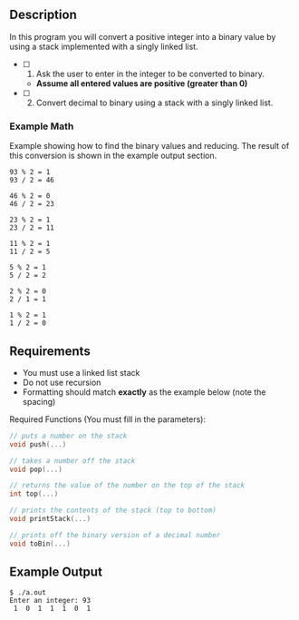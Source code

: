 ## Description

In this program you will convert a positive integer into a binary value by using a stack implemented with a singly linked list.

- [ ] 1. Ask the user to enter in the integer to be converted to binary.
    - **Assume all entered values are positive (greater than 0)**
- [ ] 2. Convert decimal to binary using a stack with a singly linked list.

### Example Math

Example showing how to find the binary values and reducing. The result of this conversion is shown in the example output section.

```
93 % 2 = 1
93 / 2 = 46

46 % 2 = 0
46 / 2 = 23

23 % 2 = 1
23 / 2 = 11

11 % 2 = 1
11 / 2 = 5

5 % 2 = 1
5 / 2 = 2

2 % 2 = 0
2 / 1 = 1

1 % 2 = 1
1 / 2 = 0
```

## Requirements

* You must use a linked list stack
* Do not use recursion
* Formatting should match **exactly** as the example below (note the spacing)

Required Functions (You must fill in the parameters):
```c
// puts a number on the stack
void push(...)

// takes a number off the stack
void pop(...)

// returns the value of the number on the top of the stack
int top(...)

// prints the contents of the stack (top to bottom)
void printStack(...)

// prints off the binary version of a decimal number
void toBin(...)
```


## Example Output

```
$ ./a.out
Enter an integer: 93
 1  0  1  1  1  0  1 
```
